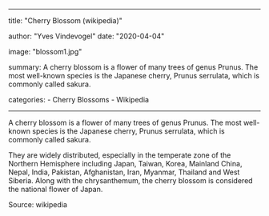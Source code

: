 ---

title: "Cherry Blossom (wikipedia)"

author: "Yves Vindevogel"
date: "2020-04-04"

image: "blossom1.jpg"

summary: A cherry blossom is a flower of many trees of genus Prunus. The most well-known species is the Japanese cherry, Prunus serrulata, which is commonly called sakura.

categories:
    - Cherry Blossoms
    - Wikipedia
    
----------

A cherry blossom is a flower of many trees of genus Prunus. The most well-known species is the Japanese cherry, Prunus serrulata, which is commonly called sakura.

They are widely distributed, especially in the temperate zone of the Northern Hemisphere including Japan, Taiwan, Korea, Mainland China, Nepal, India, Pakistan, Afghanistan, Iran, Myanmar, Thailand and West Siberia. Along with the chrysanthemum, the cherry blossom is considered the national flower of Japan.

Source: wikipedia